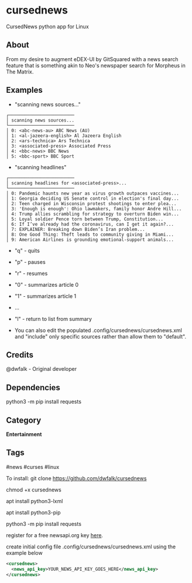 # cursednews
CursedNews python app for Linux
## About 
From my desire to augment eDEX-UI by GitSquared with a news search feature that is something akin to Neo's newspaper search for Morpheus in The Matrix. 

## Examples 
* "scanning news sources..."
```
┌─────────────────────────
│ scanning news sources...
└─────────────────────────
│ 0: <abc-news-au> ABC News (AU)
│ 1: <al-jazeera-english> Al Jazeera English
│ 2: <ars-technica> Ars Technica
│ 3: <associated-press> Associated Press
│ 4: <bbc-news> BBC News
│ 5: <bbc-sport> BBC Sport 
```

* "scanning headlines"
```
┌─────────────────────────
│ scanning headlines for <associated-press>...
└─────────────────────────
│ 0: Pandemic haunts new year as virus growth outpaces vaccines...
│ 1: Georgia deciding US Senate control in election's final day...
│ 2: Teen charged in Wisconsin protest shootings to enter plea...
│ 3: 'Enough is enough': Ohio lawmakers, family honor Andre Hill...
│ 4: Trump allies scrambling for strategy to overturn Biden win...
│ 5: Loyal soldier Pence torn between Trump, Constitution...
│ 6: If I’ve already had the coronavirus, can I get it again?...
│ 7: EXPLAINER: Breaking down Biden’s Iran problem...
│ 8: One Good Thing: Theft leads to community giving in Miami...
│ 9: American Airlines is grounding emotional-support animals...
```
* "q" - quits
* "p" - pauses
* "r" - resumes
* "0" - summarizes article 0
* "1" - summarizes article 1
* ...
* "l" - return to list from summary

* You can also edit the populated .config/cursednews/cursednews.xml and "include" only specific sources rather than allow them to "default".

## Credits 
@dwfalk - Original developer

## Dependencies
python3 -m pip install requests

## Category
**Entertainment**

## Tags
#news
#curses
#linux

To install:
git clone https://github.com/dwfalk/cursednews

chmod +x cursednews

apt install python3-lxml

apt install python3-pip

python3 -m pip install requests

register for a free newsapi.org key [here](http://newsapi.org/register).

create initial config file .config/cursednews/cursednews.xml using the example below

```xml
<cursednews>
  <news_api_key>YOUR_NEWS_API_KEY_GOES_HERE</news_api_key>
</cursednews>
```


